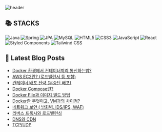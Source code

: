 ![header](https://capsule-render.vercel.app/api?type=waving&color=auto&height=300&section=header&text=YUNA%20CODE&fontSize=90)

<!--# Hi there 👋-->
<!--## 이런 환경에 익숙해요 !✍🏼-->

## 📚 STACKS
![Java](https://img.shields.io/badge/Java-007396.svg?&style=for-the-badge&logo=Java&logoColor=white)
![Spring](https://img.shields.io/badge/Spring-6DB33F.svg?&style=for-the-badge&logo=spring&logoColor=white)
![JPA](https://img.shields.io/badge/JPA-000000.svg?&style=for-the-badge&logo=hibernate&logoColor=white)
![MySQL](https://img.shields.io/badge/MySQL-4479A1.svg?&style=for-the-badge&logo=mysql&logoColor=white)
![HTML5](https://img.shields.io/badge/HTML5-E34F26.svg?&style=for-the-badge&logo=html5&logoColor=white)
![CSS3](https://img.shields.io/badge/CSS3-1572B6.svg?&style=for-the-badge&logo=css3&logoColor=white)
![JavaScript](https://img.shields.io/badge/JavaScript-F7DF1E.svg?&style=for-the-badge&logo=javascript&logoColor=white)
![React](https://img.shields.io/badge/React-61DAFB.svg?&style=for-the-badge&logo=react&logoColor=white)
![Styled Components](https://img.shields.io/badge/Styled_Components-DB7093.svg?&style=for-the-badge&logo=styledcomponents&logoColor=white)
![Tailwind CSS](https://img.shields.io/badge/Tailwind_CSS-06B6D4.svg?&style=for-the-badge&logo=tailwindcss&logoColor=white)


<!--<p>-->
<!--  <img alt="" src= "https://img.shields.io/badge/JavaScript-F7DF1E?style=flat-square&logo=JavaScript&logoColor=white"/> -->
<!--  <img alt="" src= "https://img.shields.io/badge/TypeScript-black?logo=typescript&logoColor=blue"/>-->
<!--</p>-->

[//]: # (![Yuna's GitHub stats]&#40;https://github-readme-stats.vercel.app/api?username=1-yuna&show_icons=true&theme=light&#41;)

## 📕 Latest Blog Posts

<ul><li><a href='https://cs-by-yuna.tistory.com/32' target='_blank'>Docker 환경에서 컨테이너끼리 통신하는법?</a></li><li><a href='https://cs-by-yuna.tistory.com/31' target='_blank'>AWS EC2란? (로드밸런서 등 포함)</a></li><li><a href='https://cs-by-yuna.tistory.com/30' target='_blank'>컨테이너 배포 전략 (무중단 배포)</a></li><li><a href='https://cs-by-yuna.tistory.com/29' target='_blank'>Docker Compose란?</a></li><li><a href='https://cs-by-yuna.tistory.com/28' target='_blank'>Docker File과 이미지 빌드 방법</a></li><li><a href='https://cs-by-yuna.tistory.com/27' target='_blank'>Docker란 무엇이고, VM과의 차이점?</a></li><li><a href='https://cs-by-yuna.tistory.com/26' target='_blank'>네트워크 보안 ( 방화벽, IDS/IPS, WAF)</a></li><li><a href='https://cs-by-yuna.tistory.com/25' target='_blank'>리버스 프록시와 로드밸런싱</a></li><li><a href='https://cs-by-yuna.tistory.com/24' target='_blank'>DNS와 CDN</a></li><li><a href='https://cs-by-yuna.tistory.com/23' target='_blank'>TCP/UDP</a></li></ul>
